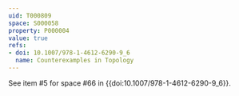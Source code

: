 ```yaml
---
uid: T000809
space: S000058
property: P000004
value: true
refs:
- doi: 10.1007/978-1-4612-6290-9_6
  name: Counterexamples in Topology
---
```


See item #5 for space #66 in {{doi:10.1007/978-1-4612-6290-9_6}}.
